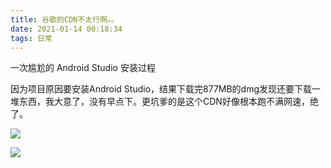 ```yaml
---
title: 谷歌的CDN不太行啊。。
date: 2021-01-14 00:18:34
tags: 日常
---
```


一次尴尬的 Android Studio 安装过程

<!-- more -->

因为项目原因要安装Android Studio，结果下载完877MB的dmg发现还要下载一堆东西，我大意了，没有早点下。更坑爹的是这个CDN好像根本跑不满网速，绝了。

![](https://minrit-1255311621.cos.ap-shanghai.myqcloud.com/blog_resource/iShot2021-01-14%2000.09.44.png)

![](https://minrit-1255311621.cos.ap-shanghai.myqcloud.com/blog_resource/iShot2021-01-14%2000.09.57.png)
